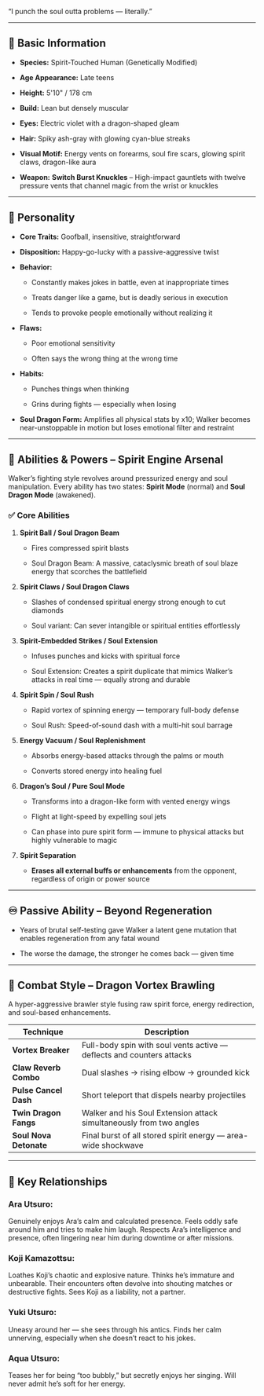 “I punch the soul outta problems — literally.”

---

## 🧬 **Basic Information**

- **Species:** Spirit-Touched Human (Genetically Modified)
    
- **Age Appearance:** Late teens
    
- **Height:** 5'10" / 178 cm
    
- **Build:** Lean but densely muscular
    
- **Eyes:** Electric violet with a dragon-shaped gleam
    
- **Hair:** Spiky ash-gray with glowing cyan-blue streaks
    
- **Visual Motif:** Energy vents on forearms, soul fire scars, glowing spirit claws, dragon-like aura
    
- **Weapon:** **Switch Burst Knuckles** – High-impact gauntlets with twelve pressure vents that channel magic from the wrist or knuckles
    

---

## 🧠 **Personality**

- **Core Traits:** Goofball, insensitive, straightforward
    
- **Disposition:** Happy-go-lucky with a passive-aggressive twist
    
- **Behavior:**
    
    - Constantly makes jokes in battle, even at inappropriate times
        
    - Treats danger like a game, but is deadly serious in execution
        
    - Tends to provoke people emotionally without realizing it
        
- **Flaws:**
    
    - Poor emotional sensitivity
        
    - Often says the wrong thing at the wrong time
        
- **Habits:**
    
    - Punches things when thinking
        
    - Grins during fights — especially when losing
        
- **Soul Dragon Form:** Amplifies all physical stats by x10; Walker becomes near-unstoppable in motion but loses emotional filter and restraint
    

---

## 🌌 **Abilities & Powers – Spirit Engine Arsenal**

Walker’s fighting style revolves around pressurized energy and soul manipulation. Every ability has two states: **Spirit Mode** (normal) and **Soul Dragon Mode** (awakened).

### ✅ **Core Abilities**

1. **Spirit Ball / Soul Dragon Beam**
    
    - Fires compressed spirit blasts
        
    - Soul Dragon Beam: A massive, cataclysmic breath of soul blaze energy that scorches the battlefield
        
2. **Spirit Claws / Soul Dragon Claws**
    
    - Slashes of condensed spiritual energy strong enough to cut diamonds
        
    - Soul variant: Can sever intangible or spiritual entities effortlessly
        
3. **Spirit-Embedded Strikes / Soul Extension**
    
    - Infuses punches and kicks with spiritual force
        
    - Soul Extension: Creates a spirit duplicate that mimics Walker’s attacks in real time — equally strong and durable
        
4. **Spirit Spin / Soul Rush**
    
    - Rapid vortex of spinning energy — temporary full-body defense
        
    - Soul Rush: Speed-of-sound dash with a multi-hit soul barrage
        
5. **Energy Vacuum / Soul Replenishment**
    
    - Absorbs energy-based attacks through the palms or mouth
        
    - Converts stored energy into healing fuel
        
6. **Dragon’s Soul / Pure Soul Mode**
    
    - Transforms into a dragon-like form with vented energy wings
        
    - Flight at light-speed by expelling soul jets
        
    - Can phase into pure spirit form — immune to physical attacks but highly vulnerable to magic
        
7. **Spirit Separation**
    
    - **Erases all external buffs or enhancements** from the opponent, regardless of origin or power source
        

---

## ♾️ **Passive Ability – Beyond Regeneration**

- Years of brutal self-testing gave Walker a latent gene mutation that enables regeneration from any fatal wound
    
- The worse the damage, the stronger he comes back — given time
    

---

## 🥊 **Combat Style – Dragon Vortex Brawling**

A hyper-aggressive brawler style fusing raw spirit force, energy redirection, and soul-based enhancements.

|**Technique**|**Description**|
|---|---|
|**Vortex Breaker**|Full-body spin with soul vents active — deflects and counters attacks|
|**Claw Reverb Combo**|Dual slashes → rising elbow → grounded kick|
|**Pulse Cancel Dash**|Short teleport that dispels nearby projectiles|
|**Twin Dragon Fangs**|Walker and his Soul Extension attack simultaneously from two angles|
|**Soul Nova Detonate**|Final burst of all stored spirit energy — area-wide shockwave|

---

## 🤝 **Key Relationships**

### **Ara Utsuro:**

Genuinely enjoys Ara’s calm and calculated presence. Feels oddly safe around him and tries to make him laugh. Respects Ara’s intelligence and presence, often lingering near him during downtime or after missions.

### **Koji Kamazottsu:**

Loathes Koji’s chaotic and explosive nature. Thinks he’s immature and unbearable. Their encounters often devolve into shouting matches or destructive fights. Sees Koji as a liability, not a partner.

### **Yuki Utsuro:**

Uneasy around her — she sees through his antics. Finds her calm unnerving, especially when she doesn’t react to his jokes.

### **Aqua Utsuro:**

Teases her for being “too bubbly,” but secretly enjoys her singing. Will never admit he’s soft for her energy.